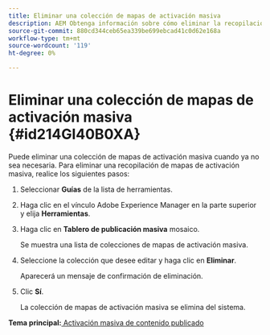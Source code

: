 ```yaml
---
title: Eliminar una colección de mapas de activación masiva
description: AEM Obtenga información sobre cómo eliminar la recopilación de mapas de activación masiva en las Guías de.
source-git-commit: 880cd344ceb65ea339be699ebcad41c0d62e168a
workflow-type: tm+mt
source-wordcount: '119'
ht-degree: 0%

---
```


# Eliminar una colección de mapas de activación masiva {#id214GI40B0XA}

Puede eliminar una colección de mapas de activación masiva cuando ya no sea necesaria. Para eliminar una recopilación de mapas de activación masiva, realice los siguientes pasos:

1. Seleccionar **Guías** de la lista de herramientas.

1. Haga clic en el vínculo Adobe Experience Manager en la parte superior y elija **Herramientas**.

1. Haga clic en **Tablero de publicación masiva** mosaico.

   Se muestra una lista de colecciones de mapas de activación masiva.

1. Seleccione la colección que desee editar y haga clic en **Eliminar**.

   Aparecerá un mensaje de confirmación de eliminación.

1. Clic **Sí**.

   La colección de mapas de activación masiva se elimina del sistema.


**Tema principal:**[ Activación masiva de contenido publicado](conf-bulk-activation.md)
